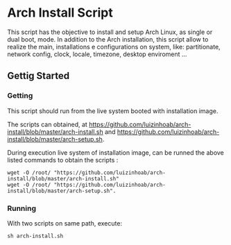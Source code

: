 # Arch Install Script

This script has the objective to install and setup Arch Linux, as single or dual boot, mode. In addition to the Arch installation, this script allow to realize the main, installations e configurations on system, like: partitionate, network config, clock, locale, timezone, desktop enviroment ...

## Gettig Started

### Getting
This script should run from the live system booted with installation image.

The scripts can obtained, at https://github.com/luizinhoab/arch-install/blob/master/arch-install.sh and https://github.com/luizinhoab/arch-install/blob/master/arch-setup.sh.

During execution live system of installation image, can be runned the above listed commands to obtain the scripts :

```
wget -O /root/ "https://github.com/luizinhoab/arch-install/blob/master/arch-install.sh"
wget -O /root/ "https://github.com/luizinhoab/arch-install/blob/master/arch-setup.sh".
```

### Running

With two scripts on same path, execute:

```
sh arch-install.sh
```
